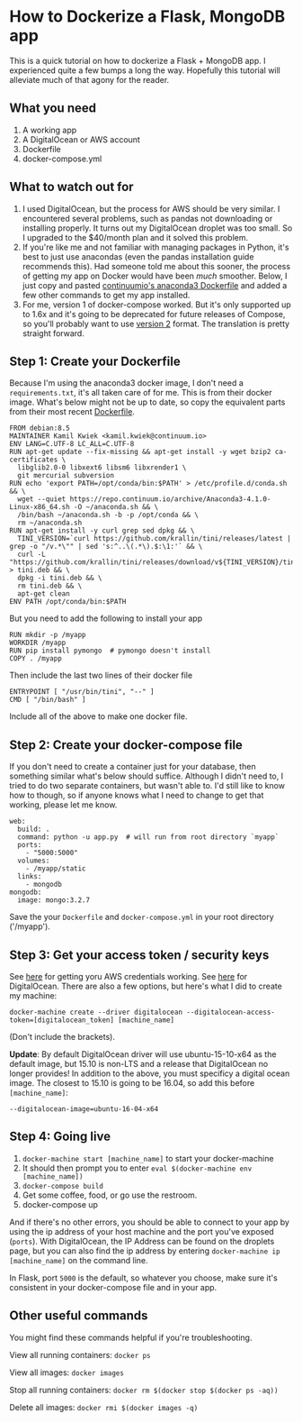 # How to Dockerize a Flask, MongoDB app

This is a quick tutorial on how to dockerize a Flask + MongoDB app. I experienced quite a few bumps a long the way. Hopefully this tutorial will alleviate much of that agony for the reader.

## What you need

1. A working app
2. A DigitalOcean or AWS account
3. Dockerfile
4. docker-compose.yml

## What to watch out for

1. I used DigitalOcean, but the process for AWS should be very similar. I encountered several problems, such as pandas not downloading or installing properly. It turns out my DigitalOcean droplet was too small. So I upgraded to the $40/month plan and it solved this problem.
2. If you're like me and not familiar with managing packages in Python, it's best to just use anacondas (even the pandas installation guide recommends this). Had someone told me about this sooner, the process of getting my app on Docker would have been *much* smoother. Below, I just copy and pasted [continuumio's anaconda3 Dockerfile](https://hub.docker.com/r/continuumio/anaconda3/~/dockerfile/) and added a few other commands to get my app installed.
3. For me, version 1 of docker-compose worked. But it's only supported up to 1.6x and it's going to be deprecated for future releases of Compose, so you'll probably want to use [version 2](https://docs.docker.com/compose/compose-file/#/version-2) format. The translation is pretty straight forward.

## Step 1: Create your Dockerfile

Because I'm using the anaconda3 docker image, I don't need a `requirements.txt`, it's all taken care of for me. This is from their docker image. What's below might not be up to date, so copy the equivalent parts from their most recent [Dockerfile](https://hub.docker.com/r/continuumio/anaconda3/~/dockerfile/).

    FROM debian:8.5
    MAINTAINER Kamil Kwiek <kamil.kwiek@continuum.io>
    ENV LANG=C.UTF-8 LC_ALL=C.UTF-8
    RUN apt-get update --fix-missing && apt-get install -y wget bzip2 ca-certificates \
      libglib2.0-0 libxext6 libsm6 libxrender1 \
      git mercurial subversion
    RUN echo 'export PATH=/opt/conda/bin:$PATH' > /etc/profile.d/conda.sh && \
      wget --quiet https://repo.continuum.io/archive/Anaconda3-4.1.0-Linux-x86_64.sh -O ~/anaconda.sh && \
      /bin/bash ~/anaconda.sh -b -p /opt/conda && \
      rm ~/anaconda.sh
    RUN apt-get install -y curl grep sed dpkg && \
      TINI_VERSION=`curl https://github.com/krallin/tini/releases/latest | grep -o "/v.*\"" | sed 's:^..\(.*\).$:\1:'` && \
      curl -L "https://github.com/krallin/tini/releases/download/v${TINI_VERSION}/tini_${TINI_VERSION}.deb" > tini.deb && \
      dpkg -i tini.deb && \
      rm tini.deb && \
      apt-get clean
    ENV PATH /opt/conda/bin:$PATH

But you need to add the following to install your app

    RUN mkdir -p /myapp
    WORKDIR /myapp
    RUN pip install pymongo  # pymongo doesn't install 
    COPY . /myapp

Then include the last two lines of their docker file

    ENTRYPOINT [ "/usr/bin/tini", "--" ]
    CMD [ "/bin/bash" ]

Include all of the above to make one docker file.

## Step 2: Create your docker-compose file

If you don't need to create a container just for your database, then something similar what's below should suffice. Although I didn't need to, I tried to do two separate containers, but wasn't able to. I'd still like to know how to though, so if anyone knows what I need to change to get that working, please let me know.

    web:
      build: .
      command: python -u app.py  # will run from root directory `myapp`
      ports:
        - "5000:5000"
      volumes:
        - /myapp/static
      links:
        - mongodb
    mongodb:
      image: mongo:3.2.7

Save the your `Dockerfile` and `docker-compose.yml` in your root directory ('/myapp').

## Step 3: Get your access token / security keys

See [here](https://docs.docker.com/machine/drivers/aws/) for getting yoru AWS credentials working. See [here](https://docs.docker.com/machine/drivers/digital-ocean/) for DigitalOcean. There are also a few options, but here's what I did to create my machine:

    docker-machine create --driver digitalocean --digitalocean-access-token=[digitalocean_token] [machine_name]
    
(Don't include the brackets).
    
**Update**: By default DigitalOcean driver will use ubuntu-15-10-x64 as the default image, but 15.10 is non-LTS and a release that DigitalOcean no longer provides! In addition to the above, you must specificy a digital ocean image. The closest to 15.10 is going to be 16.04, so add this before `[machine_name]`:

    --digitalocean-image=ubuntu-16-04-x64
    

## Step 4: Going live

1. `docker-machine start [machine_name]` to start your docker-machine
2. It should then prompt you to enter `eval $(docker-machine env [machine_name])`
3. `docker-compose build`
4. Get some coffee, food, or go use the restroom.
5. docker-compose up

And if there's no other errors, you should be able to connect to your app by using the ip address of your host machine and the port you've exposed (`ports`). With DigitalOcean, the IP Address can be found on the droplets page, but you can also find the ip address by entering `docker-machine ip [machine_name]` on the command line.

In Flask, port `5000` is the default, so whatever you choose, make sure it's consistent in your docker-compose file and in your app.

## Other useful commands

You might find these commands helpful if you're troubleshooting.

View all running containers: `docker ps`

View all images: `docker images`

Stop all running containers: `docker rm $(docker stop $(docker ps -aq))`

Delete all images: `docker rmi $(docker images -q)`
